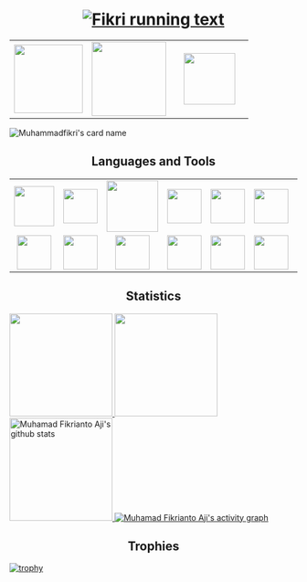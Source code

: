 <h1 align="center">
  <a href="https://git.io/typing-svg">
    <img src="https://readme-typing-svg.herokuapp.com/?lines=Hi+There!+👋;I+am+Muhamad+Fikrianto+Aji;Welcome+to+My+Profile;Nice+to+Meet+You!&center=true&size=28" alt="Fikri running text"/>
  </a>
</h1>
<table width="100" align='center'>
<tr>
    <td align='center' width="120">
        <a href="mailto:muhfikriantoaji@gmail.com"><img src="https://www.vectorlogo.zone/logos/gmail/gmail-ar21.svg" width="120"></a>
    </td>
    <td align='center' width="120">
        <a href="https://www.instagram.com/muhfikrii_"><img src="https://www.vectorlogo.zone/logos/instagram/instagram-ar21.svg" width="130"></a>
    </td>
    <td align='center' width="120">
        <a href="https://www.linkedin.com/in/muhammad-fikrianto-aji-176169285/"><img src="https://api.iconify.design/logos/linkedin.svg" width="90"></a>
    </td>
</tr>
</table>

![Muhammadfikri's card name](https://cardivo.vercel.app/api?name=Muhammad%20Fikri&description=<b>Fullstack%20Engineer%20Enthusiast%20</b><br/>%20&image=https://raw.githubusercontent.com/muhammadfikri4/muhammadfikri4/main/Avatar.png?v=4&fontColor=%23ffffff&backgroundColor=%232A272A&iconColor=%23fff&pattern=iLikeFood&colorPattern=%23000)


<h2 align='center'>Languages and Tools</h2>
<table width="100">
<tr>
    <td align='center' width="190" height="30">
        <img src="https://api.iconify.design/vscode-icons/file-type-js-official.svg" width="70">
    </td>
    <td align='center' width="190" height="30">
        <img src="https://api.iconify.design/devicon/typescript.svg" width="60">
    </td>
    <td align='center' width="190">
        <img src="https://api.iconify.design/logos/nodejs.svg" width="90">
    </td>
    <td align='center' width="190" height="30">
        <img src="https://api.iconify.design/devicon/nestjs.svg" width="60">
    </td>
    <td align='center'  width="190">
        <img src="https://api.iconify.design/skill-icons/expressjs-light.svg" width="60">
    </td>
    <td align='center' width="190">
         <img src="https://api.iconify.design/devicon/postgresql.svg" width="60">
    </td>
    <td align='center' width="190">
        <img src="https://api.iconify.design/devicon/mysql-wordmark.svg" width="90">
    </td>
    <td align='center'  width="190">
        <img src="https://www.vectorlogo.zone/logos/mongodb/mongodb-ar21.svg">
    </td>
</tr>
<tr>
    <td align='center' width="190">
        <img src="https://api.iconify.design/logos/typeorm.svg" width="60">
    </td>
    <td align='center' width="190">
        <img src="https://api.iconify.design/devicon/prisma.svg" width="60">
    </td>
    <td align='center' width="190">
        <img src="https://api.iconify.design/devicon/sequelize.svg" width="60">
    </td>
    <td align='center' width="190">
        <img src="https://api.iconify.design/devicon/react.svg" width="60">
    </td>
<!--     <td align='center' width="190">
        <img src="https://www.vectorlogo.zone/logos/reactjs/reactjs-ar21.svg">
    </td> -->
<!--     <td align='center'>
        <img src="https://github.com/prplx/svg-logos/blob/master/svg/redux.svg" width="120">
    </td> -->
<!--      <td align='center' width="190">
        <img src="https://www.vectorlogo.zone/logos/python/python-ar21.svg" width="110">
    </td> -->
<!--     <td align='center'>
        <img src="https://www.vectorlogo.zone/logos/figma/figma-ar21.svg">
    </td> -->
    <td align='center'>
        <img src="https://api.iconify.design/devicon/laravel.svg" width="60">
    </td>
    <td align='center'>
        <img src="https://api.iconify.design/devicon/dart.svg" width="60">
    </td>
      <td align='center'>
        <img src="https://api.iconify.design/devicon/flutter.svg" width="60">
    </td>
   <td align='center'>
        <img src="https://api.iconify.design/devicon/kotlin.svg" width="60">
    </td>
</tr>
</table>
<!--
### About Me
- 🌱 I’m currently learning Web Development and UI/UX Design
- 📫 How to reach me  <a href="https://www.linkedin.com/in/muhamad-gibran-al-mumbait-232a85250/">
    <img src="https://img.shields.io/badge/LinkedIn-blue?style=for-the-badge&logo=linkedin&logoColor=white" alt="LinkedIn Badge"/>
  </a>
    Let's Be Friend
- 👯 I’m looking to collaborate on any project
- 💬 Ask me about anything
- 😄 Pronouns: He/Him
- ⚡ Fun fact: ...?
-->


<h2 align="center"> Statistics </h2>
<div align="let">
  <!-- <p align="left"> -->
  <a href="https://github.com/muhammadfikri4">
    <img height="180em" src="https://github-readme-stats-eight-theta.vercel.app/api?username=muhammadfikri4&show_icons=true&theme=algolia&include_all_commits=true&count_private=true"/>
    <img height="180em" src="https://github-readme-stats-eight-theta.vercel.app/api/top-langs/?username=muhammadfikri4&layout=compact&langs_count=8&theme=algolia"/>
    <img  height="180em" src="https://github-readme-streak-stats.herokuapp.com/?user=muhammadfikri4&theme=algolia&currStreakNum=fe8dab&currStreakLabel=fe8dab" alt="Muhamad Fikrianto Aji's github stats" />
    <img src="https://github-readme-activity-graph.vercel.app/graph?username=muhammadfikri4&theme=react-dark&hide_border=false" alt="Muhamad Fikrianto Aji's activity graph" />
  </a>
  

<!--</p>-->

  <!--<a href="https://github.com/muhammadfikri4/github-readme-stats">
    <img src="https://github-readme-stats.vercel.app/api?username=muhammadfikri4&show_icons=true&include_all_commits=true&theme=algolia" alt="Muhamad Fikrianto Aji's github Statistic's" width="440x" />
  </a>-->
  

</div>



<h2 align="center"> Trophies </h2>

[![trophy](https://github-profile-trophy.vercel.app/?username=muhammadfikri4&theme=algolia&column=9&margin-w=20)](https://github.com/muhammadfikri4/github-profile-trophy)
